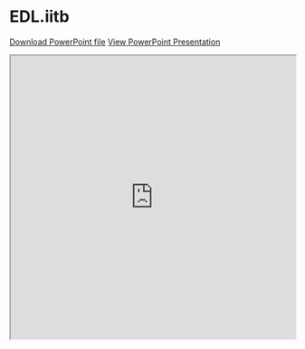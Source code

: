 # EDL.iitb
[Download PowerPoint file](https://github.com/imabhivaibhav/EDL.iitb/blob/main/pptfile.pptx)
[View PowerPoint Presentation](https://github.com/imabhivaibhav/EDL.iitb/blob/main/pptfile.pptx)
<iframe src="https://github.com/imabhivaibhav/EDL.iitb/blob/main/pptfile.pdf" width="100%" height="500px"></iframe>

